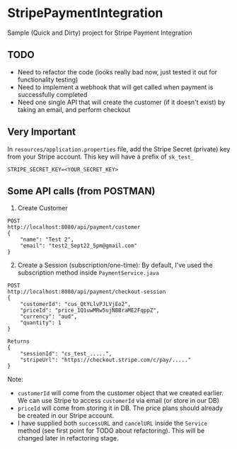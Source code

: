 # StripePaymentIntegration
Sample (Quick and Dirty) project for Stripe Payment Integration

## TODO
- Need to refactor the code (looks really bad now, just tested it out for functionality testing)
- Need to implement a webhook that will get called when payment is successfully completed
- Need one single API that will create the customer (if it doesn't exist) by taking an email, and perform checkout

## Very Important

In `resources/application.properties` file, add the Stripe Secret (private) key from your Stripe account.
This key will have a prefix of `sk_test_`
```
STRIPE_SECRET_KEY=<YOUR_SECRET_KEY>
```

## Some API calls (from POSTMAN)

1. Create Customer
```
POST
http://localhost:8080/api/payment/customer
{
    "name": "Test 2",
    "email": "test2_Sept22_5pm@gmail.com"
}
```
2. Create a Session (subscription/one-time): By default, I've used the subscription method inside `PaymentService.java`
```
POST
http://localhost:8080/api/payment/checkout-session
{
    "customerId": "cus_QtYLlvPJLVjEo2",
    "priceId": "price_1Q1uwMRw5ujNBBraME2FqppZ",
    "currency": "aud",
    "quantity": 1
}

Returns
{
    "sessionId": "cs_test_.....",
    "stripeUrl": "https://checkout.stripe.com/c/pay/....."
}
```
Note:
- `customerId` will come from the customer object that we created earlier. We can use Stripe to access `customerId` via email (or store in our DB)
- `priceId` will come from storing it in DB. The price plans should already be created in our Stripe account.
- I have supplied both `successURL` and `cancelURL` inside the `Service` method (see first point for TODO about refactoring). This will be changed later in refactoring stage.

